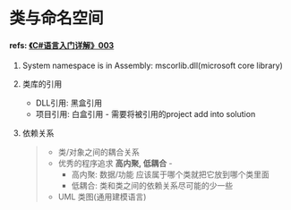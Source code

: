 # 类与命名空间

#### refs: [《C#语言入门详解》003](https://www.bilibili.com/video/BV13b411b7Ht?vd_source=616e276516e4dce24f4cb65934cba737&spm_id_from=333.788.player.switch&p=3)

1. System namespace is in Assembly: mscorlib.dll(microsoft core library)
2. 类库的引用
   - DLL引用: 黑盒引用
   - 项目引用: 白盒引用 - 需要将被引用的project add into solution

3. 依赖关系

   > - 类/对象之间的耦合关系
   > - 优秀的程序追求 **高内聚, 低耦合** - 
   >   - 高内聚: 数据/功能 应该属于哪个类就把它放到哪个类里面
   >   - 低耦合: 类和类之间的依赖关系尽可能的少一些
   > - UML 类图(通用建模语言)
